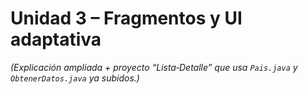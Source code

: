 
# **Unidad 3 – Fragmentos y UI adaptativa**

*(Explicación ampliada + proyecto “Lista‑Detalle” que usa `Pais.java` y `ObtenerDatos.java` ya subidos.)*
